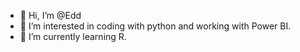- 👋 Hi, I’m @Edd
- 👀 I’m interested in coding with python and working with Power BI.
- 🌱 I’m currently learning R.


<!---
Eddk66/Eddk66 is a ✨ special ✨ repository because its `README.md` (this file) appears on your GitHub profile.
You can click the Preview link to take a look at your changes.
--->
